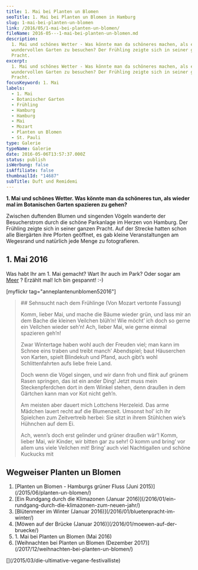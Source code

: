 ```yaml
---
title: 1. Mai bei Planten un Blomen
seoTitle: 1. Mai bei Planten un Blomen in Hamburg
slug: 1-mai-bei-planten-un-blomen
link: /2016/05/1-mai-bei-planten-un-blomen/
fileName: 2016-05---1-mai-bei-planten-un-blomen.md
description:
  1. Mai und schönes Wetter - Was könnte man da schöneres machen, als einen
  wundervollen Garten zu besuchen? Der Frühling zeigte sich in seiner ganzen
  Pracht.
excerpt:
  1. Mai und schönes Wetter - Was könnte man da schöneres machen, als einen
  wundervollen Garten zu besuchen? Der Frühling zeigte sich in seiner ganzen
  Pracht.
focusKeyword: 1. Mai
labels:
  - 1. Mai
  - Botanischer Garten
  - Frühling
  - Hamburg
  - Hamburg
  - Mai
  - Mozart
  - Planten un Blomen
  - St. Pauli
type: Galerie
typeName: Galerie
date: 2016-05-06T13:57:37.000Z
status: publish
isWerbung: false
isAffiliate: false
thumbnailId: "14687"
subTitle: Duft und Remidemi
---
```


<strong>1. Mai und schönes Wetter. Was könnte man da schöneres tun, als wieder
mal im Botanischen Garten spazieren zu gehen?</strong>

Zwischen duftenden Blumen und singenden Vögeln wanderte der Besucherstrom durch
die schöne Parkanlage im Herzen von Hamburg. Der Frühling zeigte sich in seiner
ganzen Pracht. Auf der Strecke hatten schon alle Biergärten ihre Pforten
geöffnet, es gab kleine Veranstaltungen am Wegesrand und natürlich jede Menge zu
fotografieren.

## 1. Mai 2016</strong>

Was habt Ihr am 1. Mai gemacht? Wart Ihr auch im Park? Oder sogar am
[Meer](/2015/08/st-peter-ording/) ? Erzählt mal! Ich bin gespannt! :-)

[myflickr tag="anneplantenunblomen52016"]

<blockquote>
## Sehnsucht nach dem Frühlinge
(Von Mozart vertonte Fassung)

Komm, lieber Mai, und mache die Bäume wieder grün, und lass mir an dem Bache die
kleinen Veilchen blüh’n! Wie möcht’ ich doch so gerne ein Veilchen wieder seh’n!
Ach, lieber Mai, wie gerne einmal spazieren geh’n!

Zwar Wintertage haben wohl auch der Freuden viel; man kann im Schnee eins traben
und treibt manch’ Abendspiel; baut Häuserchen von Karten, spielt Blindekuh und
Pfand, auch gibt’s wohl Schlittenfahrten aufs liebe freie Land.

Doch wenn die Vögel singen, und wir dann froh und flink auf grünem Rasen
springen, das ist ein ander Ding! Jetzt muss mein Steckenpferdchen dort in dem
Winkel stehen, denn draußen in dem Gärtchen kann man vor Kot nicht geh’n.

Am meisten aber dauert mich Lottchens Herzeleid. Das arme Mädchen lauert recht
auf die Blumenzeit. Umsonst hol’ ich ihr Spielchen zum Zeitvertreib herbei: Sie
sitzt in ihrem Stühlchen wie’s Hühnchen auf dem Ei.

Ach, wenn’s doch erst gelinder und grüner draußen wär’! Komm, lieber Mai, wir
Kinder, wir bitten gar zu sehr! O komm und bring’ vor allem uns viele Veilchen
mit! Bring’ auch viel Nachtigallen und schöne Kuckucks mit</blockquote>

## Wegweiser Planten un Blomen

<ol>
 	<li> [Planten un Blomen - Hamburgs grüner Fluss (Juni 2015)](/2015/06/planten-un-blomen/) <a href="/2016/01/ein-rundgang-durch-die-klimazonen-zum-neuen-jahr/">
</a></li>
 	<li> [Ein Rundgang durch die Klimazonen (Januar 2016)](/2016/01/ein-rundgang-durch-die-klimazonen-zum-neuen-jahr/) </li>
 	<li> [Blütenmeer im Winter (Januar 2016)](/2016/01/bluetenpracht-im-winter/) </li>
 	<li> [Möwen auf der Brücke (Januar 2016)](/2016/01/moewen-auf-der-bruecke/) </li>
 	<li>1. Mai bei Planten un Blomen (Mai 2016)</li>
 	<li> [Weihnachten bei Planten un Blomen (Dezember 2017)](/2017/12/weihnachten-bei-planten-un-blomen/) </li>
</ol>
 [](/2015/03/die-ultimative-vegane-festivalliste)
